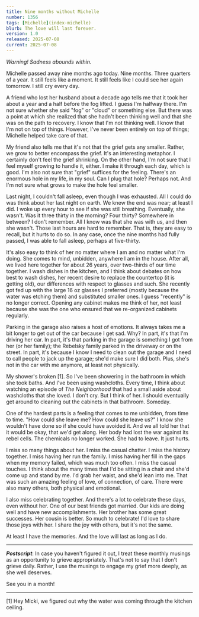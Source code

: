 ```yaml
---
title: Nine months without Michelle
number: 1356
tags: [Michelle](index-michelle)
blurb: The love will last forever.
version: 1.0
released: 2025-07-08
current: 2025-07-08
---
```

_Warning! Sadness abounds within._

Michelle passed away nine months ago today. Nine months. Three quarters of a year. It still feels like a moment. It still feels like I could see her again tomorrow. I still cry every day.

A friend who lost her husband about a decade ago tells me that it took her about a year and a half before the fog lifted. I guess I'm halfway there. I'm not sure whether she said "fog" or "cloud" or something else. But there was a point at which she realized that she hadn't been thinking well and that she was on the path to recovery. I know that I'm not thinking well. I know that I'm not on top of things. However, I've never been entirely on top of things; Michelle helped take care of that.

My friend also tells me that it's not that the grief gets any smaller. Rather, we grow to better encompass the grief. It's an interesting metaphor. I certainly don't feel the grief shrinking. On the other hand, I'm not sure that I feel myself growing to handle it, either. I make it through each day, which is good. I'm also not sure that "grief" suffices for the feeling. There's an enormous hole in my life, in my soul. Can I plug that hole? Perhaps not. And I'm not sure what grows to make the hole feel smaller.

Last night, I couldn't fall asleep, even though I was exhausted. All I could do was think about her last night on earth. We knew the end was near; at least I did. I woke up every hour to see if she was still breathing. Eventually, she wasn't. Was it three thirty in the morning? Four thirty? Somewhere in between? I don't remember. All I know was that she was with us, and then she wasn't. Those last hours are hard to remember. That is, they are easy to recall, but it hurts to do so. In any case, once the nine months had fully passed, I was able to fall asleep, perhaps at five-thirty.

It's also easy to think of her no matter where I am and no matter what I'm doing. She comes to mind, unbidden, anywhere I am in the house. After all, we lived here together for about 26 years, over two-thirds of our time together. I wash dishes in the kitchen, and I think about debates on how best to wash dishes, her recent desire to replace the countertop (it is getting old), our differences with respect to glasses and such. She recently got fed up with the large 16 oz glasses I preferred (mostly because the water was etching them) and substituted smaller ones. I guess "recently" is no longer correct. Opening any cabinet makes me think of her, not least because she was the one who ensured that we re-organized cabinets regularly.

Parking in the garage also raises a host of emotions. It always takes me a bit longer to get out of the car because I get sad. Why? In part, it's that I'm driving her car. In part, it's that parking in the garage is something I got from her (or her family); the Rebelsky family parked in the driveway or on the street. In part, it's because I know I need to clean out the garage and I need to call people to jack up the garage; she'd make sure I did both. Plus, she's not in the car with me anymore, at least not physically.

My shower's broken [1]. So I've been showering in the bathroom in which she took baths. And I've been using washcloths. Every time, I think about watching an episode of _The Neighborhood_ that had a small aside about washcloths that she loved. I don't cry. But I think of her. I should eventually get around to cleaning out the cabinets in that bathroom. Someday.

One of the hardest parts is a feeling that comes to me unbidden, from time to time. "How could she leave me? How could she leave us?" I know she wouldn't have done so if she could have avoided it. And we all told her that it would be okay, that we'd get along. Her body had lost the war against its rebel cells. The chemicals no longer worked. She had to leave. It just hurts.

I miss so many things about her. I miss the casual chatter. I miss the history together. I miss having her run the family. I miss having her fill in the gaps when my memory failed, which was much too often. I miss the casual touches. I think about the many times that I'd be sitting in a chair and she'd come up and stand by me. I'd grab her waist, and she'd lean into me. That was such an amazing feeling of love, of connection, of care. There were also many others, both physical and emotional.

I also miss celebrating together. And there's a lot to celebrate these days, even without her. One of our best friends got married. Our kids are doing well and have new accomplishments. Her brother has some great successes. Her cousin is better. So much to celebrate! I'd love to share those joys with her. I share the joy with others, but it's not the same.

At least I have the memories. And the love will last as long as I do.

---

**_Postscript_**: In case you haven't figured it out, I treat these monthly musings as an opportunity to grieve appropriately. That's not to say that I don't grieve daily. Rather, I use the musings to engage my grief more deeply, as she well deserves.

See you in a month!

---

[1] Hey Micki, we figured out why the water was coming through the kitchen ceiling.
